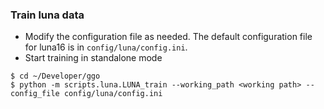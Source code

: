 ### Train luna data
- Modify the configuration file as needed. The default configuration file for luna16 is in `config/luna/config.ini`.
- Start training in standalone mode
```
$ cd ~/Developer/ggo
$ python -m scripts.luna.LUNA_train --working_path <working path> --config_file config/luna/config.ini
```
